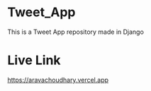 # Tweet_App
This is a Tweet App repository made in Django

# Live Link
https://aravachoudhary.vercel.app
